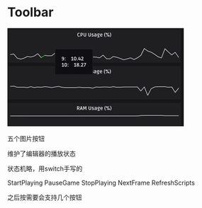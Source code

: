 # Toolbar

![](https://raw.githubusercontent.com/zolo-mario/image-host/main/20210704/Snipaste_2021-09-29_20-40-51.4mrgqhdcd1q0.png)

五个图片按钮

维护了编辑器的播放状态

状态机略，用switch手写的

StartPlaying
PauseGame
StopPlaying
NextFrame
RefreshScripts

之后按需要会支持几个按钮